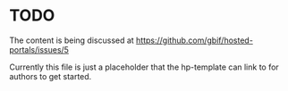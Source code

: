 # TODO
The content is being discussed at https://github.com/gbif/hosted-portals/issues/5

Currently this file is just a placeholder that the hp-template can link to for authors to get started.

